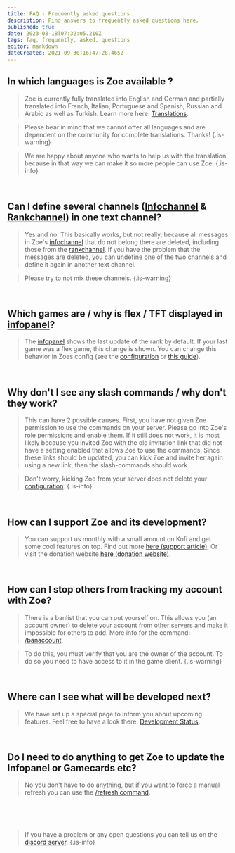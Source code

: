 ```yaml
---
title: FAQ - Frequently asked questions
description: Find answers to frequently asked questions here.
published: true
date: 2023-08-18T07:32:05.210Z
tags: faq, frequently, asked, questions
editor: markdown
dateCreated: 2021-09-30T16:47:28.465Z
---
```




## In which languages is Zoe available ?

>Zoe is currently fully translated into English and German and partially translated into French, Italian, Portuguese and Spanish, Russian and Arabic as well as Turkish.  Learn more here: [Translations](https://wiki.zoe-discord-bot.ch/en/translation).

>Please bear in mind that we cannot offer all languages and are dependent on the community for complete translations. Thanks!
>{.is-warning}

> We are happy about anyone who wants to help us with the translation because in that way we can make it so more people can use Zoe.
>{.is-info}

<br>

## Can I define several channels ([Infochannel](/en/features/infoChannel) & [Rankchannel](/en/features/rankChannel)) in one text channel?

> Yes and no. This basically works, but not really, because all messages in Zoe's [infochannel](/en/features/infoChannel) that do not belong there are deleted, including those from the [rankchannel](/en/features/rankChannel).  If you have the problem that the messages are deleted, you can undefine one of the two channels and define it again in another text channel.

> Please try to not mix these channels.
>{.is-warning}

<br>

## Which games are / why is flex / TFT displayed in [infopanel](/en/features/infoChannel)?

> The [infopanel](/en/features/infoChannel) shows the last update of the rank by default. If your last game was a flex game, this change is shown. You can change this behavior in Zoes config (see the [configuration](http://wiki.zoe-discord-bot.ch/en/Zoe-Configuration/Infochannel/Infochannel-Rankfilter) or [this guide](http://wiki.zoe-discord-bot.ch/en/Guides/SoloQ-Infopanel)).

<br>

## Why don't I see any slash commands / why don't they work?

> This can have 2 possible causes. First, you have not given Zoe permission to use the commands on your server. Please go into Zoe's role permissions and enable them. If it still does not work, it is most likely because you invited Zoe with the old invitation link that did not have a setting enabled that allows Zoe to use the commands. Since these links should be updated, you can kick Zoe and invite her again using a new link, then the slash-commands should work. 

>Don't worry, kicking Zoe from your server does not delete your [configuration](/en/Zoe-Configuration).
>{.is-info}

<br>

## How can I support Zoe and its development?

> You can support us monthly with a small amount on Kofi and get some cool features on top. Find out more [here (support article)](/en/support/). Or visit the donation website [here (donation website)](https://zoe-discord-bot.ch/donate.html).

<br>

## How can I stop others from tracking my account with Zoe?

> There is a banlist that you can put yourself on. This allows you (an account owner) to delete your account from other servers and make it impossible for others to add. More info for the command: [/banaccount](/en/commands/other/banAccount).

>To do this, you must verify that you are the owner of the account. To do so you need to have access to it in the game client.
>{.is-warning}

<br>

## Where can I see what will be developed next?

> We have set up a special page to inform you about upcoming features. Feel free to have a look there: [Development Status](https://wiki.zoe-discord-bot.ch/en/Development-Status).

<br>

## Do I need to do anything to get Zoe to update the Infopanel or Gamecards etc?

> No you don't have to do anything, but if you want to force a manual refresh you can use the [/refresh command](/en/commands/important/refresh/).

<br><br><br>


> If you have a problem or any open questions you can tell us on the [discord server](https://discord.gg/4Rxrzsxb7d).
>{.is-info}